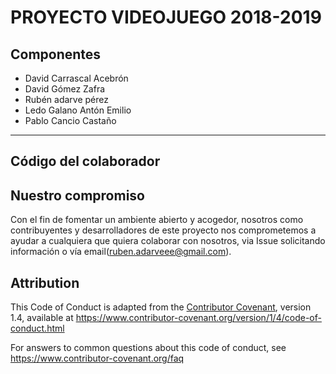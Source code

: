 # PROYECTO VIDEOJUEGO 2018-2019



## Componentes 
  - David Carrascal Acebrón 
  - David Gómez Zafra
  - Rubén adarve pérez
  - Ledo Galano Antón Emilio
  - Pablo Cancio Castaño
  
----
  
## Código del colaborador

## Nuestro compromiso

Con el fin de fomentar un ambiente abierto y acogedor, nosotros como contribuyentes
y desarrolladores de este proyecto nos comprometemos a ayudar a cualquiera que quiera colaborar
con nosotros, via Issue solicitando información o vía email(ruben.adarveee@gmail.com).


## Attribution

This Code of Conduct is adapted from the [Contributor Covenant][homepage], version 1.4,
available at https://www.contributor-covenant.org/version/1/4/code-of-conduct.html

[homepage]: https://www.contributor-covenant.org

For answers to common questions about this code of conduct, see
https://www.contributor-covenant.org/faq
